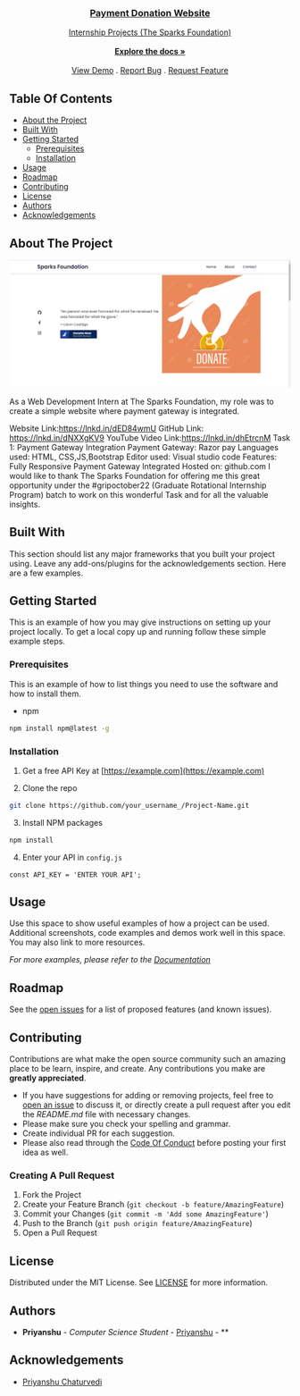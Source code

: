 <br/>
<p align="center">
  <a href="https://github.com/https://priyanshuengine.github.io/Payment-Gateway-Integration//https://github.com/priyanshuengine/Payment-Gateway-Integration">
    
  <h3 align="center">Payment Donation Website</h3>

  <p align="center">
    Internship Projects (The Sparks Foundation)
    <br/>
    <br/>
    <a href="https://github.com/https://priyanshuengine.github.io/Payment-Gateway-Integration//https://github.com/priyanshuengine/Payment-Gateway-Integration"><strong>Explore the docs »</strong></a>
    <br/>
    <br/>
    <a href="https://priyanshuengine.github.io/Payment-Gateway-Integration/">View Demo</a>
    .
    <a href="https://github.com/https://priyanshuengine.github.io/Payment-Gateway-Integration//https://github.com/priyanshuengine/Payment-Gateway-Integration/issues">Report Bug</a>
    .
    <a href="https://github.com/https://priyanshuengine.github.io/Payment-Gateway-Integration//https://github.com/priyanshuengine/Payment-Gateway-Integration/issues">Request Feature</a>
  </p>
</p>



## Table Of Contents

* [About the Project](#about-the-project)
* [Built With](#built-with)
* [Getting Started](#getting-started)
  * [Prerequisites](#prerequisites)
  * [Installation](#installation)
* [Usage](#usage)
* [Roadmap](#roadmap)
* [Contributing](#contributing)
* [License](#license)
* [Authors](#authors)
* [Acknowledgements](#acknowledgements)

## About The Project

![Screen Shot](https://github.com/priyanshuengine/Payment-Gateway-Integration/blob/main/Screenshot%20(517).png?raw=true)


As a Web Development Intern at The Sparks Foundation, my role was to create a simple website where payment gateway is integrated.

Website Link:https://lnkd.in/dED84wmU
GitHub Link: https://lnkd.in/dNXXgKV9
YouTube Video Link:https://lnkd.in/dhEtrcnM
Task 1: Payment Gateway Integration Payment Gateway: Razor pay
Languages used: HTML, CSS,JS,Bootstrap Editor used: Visual studio code Features: Fully Responsive Payment Gateway Integrated
Hosted on: github.com
I would like to thank The Sparks Foundation for offering me this great opportunity under the #gripoctober22 (Graduate Rotational Internship Program) batch to work on this wonderful Task and for all the valuable insights.


## Built With

This section should list any major frameworks that you built your project using. Leave any add-ons/plugins for the acknowledgements section. Here are a few examples.

## Getting Started

This is an example of how you may give instructions on setting up your project locally.
To get a local copy up and running follow these simple example steps.

### Prerequisites

This is an example of how to list things you need to use the software and how to install them.

* npm

```sh
npm install npm@latest -g
```

### Installation

1. Get a free API Key at [https://example.com](https://example.com)

2. Clone the repo

```sh
git clone https://github.com/your_username_/Project-Name.git
```

3. Install NPM packages

```sh
npm install
```

4. Enter your API in `config.js`

```JS
const API_KEY = 'ENTER YOUR API';
```

## Usage

Use this space to show useful examples of how a project can be used. Additional screenshots, code examples and demos work well in this space. You may also link to more resources.

_For more examples, please refer to the [Documentation](https://example.com)_

## Roadmap

See the [open issues](https://github.com/https://priyanshuengine.github.io/Payment-Gateway-Integration//https://github.com/priyanshuengine/Payment-Gateway-Integration/issues) for a list of proposed features (and known issues).

## Contributing

Contributions are what make the open source community such an amazing place to be learn, inspire, and create. Any contributions you make are **greatly appreciated**.
* If you have suggestions for adding or removing projects, feel free to [open an issue](https://github.com/https://priyanshuengine.github.io/Payment-Gateway-Integration//https://github.com/priyanshuengine/Payment-Gateway-Integration/issues/new) to discuss it, or directly create a pull request after you edit the *README.md* file with necessary changes.
* Please make sure you check your spelling and grammar.
* Create individual PR for each suggestion.
* Please also read through the [Code Of Conduct](https://github.com/https://priyanshuengine.github.io/Payment-Gateway-Integration//https://github.com/priyanshuengine/Payment-Gateway-Integration/blob/main/CODE_OF_CONDUCT.md) before posting your first idea as well.

### Creating A Pull Request

1. Fork the Project
2. Create your Feature Branch (`git checkout -b feature/AmazingFeature`)
3. Commit your Changes (`git commit -m 'Add some AmazingFeature'`)
4. Push to the Branch (`git push origin feature/AmazingFeature`)
5. Open a Pull Request

## License

Distributed under the MIT License. See [LICENSE](https://github.com/https://priyanshuengine.github.io/Payment-Gateway-Integration//https://github.com/priyanshuengine/Payment-Gateway-Integration/blob/main/LICENSE.md) for more information.

## Authors

* **Priyanshu** - *Computer Science Student* - [Priyanshu](https://github.com/priyanshuengine) - **

## Acknowledgements

* [Priyanshu Chaturvedi](https://github.com/priyanshuengine)

